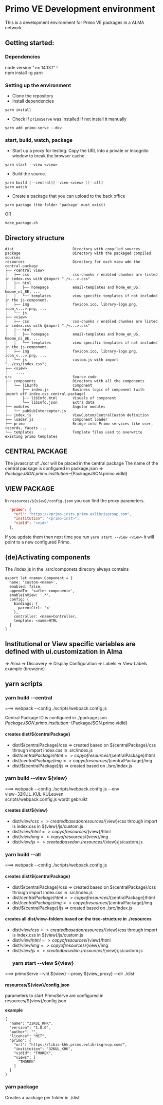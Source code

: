 # Primo VE Development environment
This is a development environment for Primo VE packages in a ALMA network

## Getting started:
### Dependencies
node version ">= 14.13.1" !  
npm install -g yarn
### Setting up the environment
- Clone the repository
- Install dependencies
```
yarn install
```
- Check if ```primoServe``` was installed if not install it manually
```
yarn add primo-serve --dev
```
### start, build, watch, package
- Start up a proxy for testing. Copy the URL into a private or incognito window to break the browser cache.
```
yarn start --view <view>
```
- Build the source. 
```
yarn build [--central][--view <view> ][--all]
yarn watch
```
- Create a package that you can upload to the back office 
```
yarn package (the folder 'package' must exist)
```
OR
```
make_package.sh
```
## Directory structure
```
dist                           Directory with compiled sources  
package                        Directory with the packaged compiled sources  
resources                      Directory for each view adn the central-package
├── <central view>      
│   ├── css                    css-chunks / enabled chunkes are listed in index.css with @import "./<...>.css"
│   ├── html              
│   │   ├── homepage           email-templates and home_en_US, hmome_nl_BE, ...
│   │   └── templates          view specific templates if not included in the js-component.
│   ├── img                    favicon.ico, library-logo.png, icon_<...>.png, ...
│   └── js                     
├── <view>                      
│   ├── css                    css-chunks / enabled chunkes are listed in index.css with @import "./<...>.css"
│   ├── html             
│   │   ├── homepage           email-templates and home_en_US, hmome_nl_BE, ...
│   │   └── templates          view specific templates if not included in the js-component.
│   ├── img                    favicon.ico, library-logo.png, icon_<...>.png, ...
│   └── js                     custom.js with import "../css/index.css";
├── <view>                     
│    ....
src                            Source code  
├── components                 Directory with all the components  
│   └── libInfo                Component  
│       ├── index.js           Business logic of component (with import off index.css central-package) 
│       ├── libInfo.html       Visuals of component  
│       └── libInfo.json       Extra data  
├── modules                    Angular modules
│   └── pubSubInterceptor.js  
├── index.js                   ViewCustom/CentralCustom definition  
├── loader.js                  Component loader  
├── primo                      Bridge into Primo services like user, records, facets ...  
└── templates                  Template files used to overwrite existing primo templates  
```
## CENTRAL PACKAGE
The javascript of ./scr will be placed in the central package 
The name of the central package is configured in package.json => ${PackageJSON.primo.institution}-${PackageJSON.primo.vidId}  


## VIEW PACKAGE
In ```resources/${view}/config.json``` you can find the proxy parameters. 
```json
  "primo": {
    "url": "https://<primo-inst>.primo.exlibrisgroup.com",
    "institution": "<primo-inst>",
    "vidId": "<vid>"
  },
```
If you update them then next time you run ```yarn start --view <view>``` it will point to a new configured Primo. 

## (de)Activating components
The /index.js in the ./src/componets direcory always contains  
```
export let <name> Component = {
  name: 'custom-<name>',  
  enabled: false,
  appendTo: '<after-component>',
  enableInView: '.*',
  config: {  
    bindings: {
      parentCtrl: '<'
    },
    controller: <name>Controller,
    template: <name>HTML
  }
}
```
## Institutional or View specific variables are defined with ui.customization in Alma
=> Alma => Discovery => Display Configuration => Labels => View Labels
example (browzine)

## yarn scripts
### yarn build --central
===> webpack --config ./scripts/webpack.config.js

Central Package ID is configured in ./package.json  
${PackageJSON.primo.institution}-${PackageJSON.primo.vidId}   

#### creates dist/${centralPackage}
- dist/${centralPackage}/css  => created based on ${centralPackage}/css through import index.css in .src/index.js  
- dist/${centralPackage}/html => copy of resources/${centralPackage}/html  
- dist/${centralPackage}/img  => copy of resources/${centralPackage}/img  
- dist/${centralPackage}/js   => created based on ./src/index.js  

### yarn build --view ${view}
===> webpack --config ./scripts/webpack.config.js --env view=32KUL_KUL:KULeuven  
   scripts/webpack.config.js wordt gebruikt

#### creates dist/${view}
- dist/${view}/css  => created based on resources/${view}/css through import is index.css in ${view}/js/custom.js  
- dist/${view}/html => copy of resources/${view}/html  
- dist/${view}/img  => copy of resources/${view}/img  
- dist/${view}/js   => created based on ./resources/${view}/js/custom.js  

### yarn build --all
===> webpack --config ./scripts/webpack.config.js 

#### creates dist/${centralPackage} 
- dist/${centralPackage}/css  => created based on ${centralPackage}/css through import index.css in .src/index.js  
- dist/${centralPackage}/html => copy of resources/${centralPackage}/html  
- dist/${centralPackage}/img  => copy of resources/${centralPackage}/img  
- dist/${centralPackage}/js   => created based on ./src/index.js  

#### creates all dist/view-folders based on the tree-structure in ./resources
- dist/${view}/css  => created based on resources/${view}/css through import is index.css in ${view}/js/custom.js  
- dist/${view}/html => copy of resources/${view}/html  
- dist/${view}/img  => copy of resources/${view}/img  
- dist/${view}/js   => created based on ./resources/${view}/js/custom.js  
  ### yarn start --view ${view}
===> primoServe --vid ${view} --proxy ${view_proxy} --dir ./dist   

#### resources/${view}/config.json
parameters to start PrimoServe are configured in  resources/${view}/config.json  

**example**
```
{
  "name": "32KUL_KHK",
  "version": "1.0.0",
  "author": "",
  "license": "MIT",
  "primo": {
    "url": "https://libis-khk.primo.exlibrisgroup.com/",
    "institution": "32KUL_KHK",
    "vidId": "TMOREK",
    "views": [
      "TMOREK"
    ]
  }
}
```
### yarn package
Creates a package per folder in ./dist
